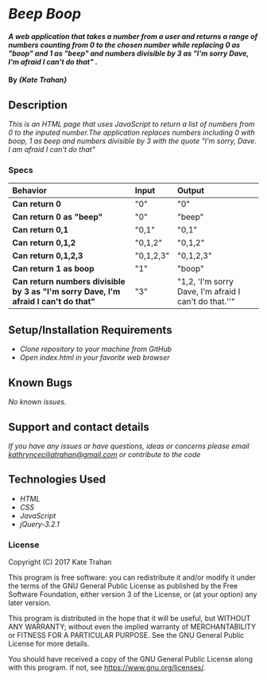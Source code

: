 # _Beep Boop_

#### _A web application that takes a number from a user and returns a range of numbers counting from 0 to the chosen number while replacing 0 as "boop" and 1 as "beep" and numbers divisible by 3 as "I'm sorry Dave, I'm afraid I can't do that" ._

#### By _**{Kate Trahan}**_

## Description

_This is an HTML page that uses JavaScript to return a list of numbers from 0 to the inputed number.The application replaces numbers including 0 with boop, 1 as beep and numbers divisible by 3 with the quote "I'm sorry, Dave. I am afraid I can't do that"_


### Specs
| Behavior | Input | Output |
| :-------------     | :------------- | :-------------
| **Can return 0**| "0" | "0" |
| **Can return 0 as "beep"**| "0" | "beep" |
| **Can return 0,1** | "0,1"| "0,1" |
| **Can return 0,1,2**|"0,1,2" | "0,1,2"|
| **Can return 0,1,2,3** |"0,1,2,3" | "0,1,2,3"|
| **Can return 1 as boop**| "1" | "boop" |
| **Can return numbers divisible by 3 as "I'm sorry Dave, I'm afraid I can't do that"**| "3" |"1,2, 'I'm sorry Dave, I'm afraid I can't do that.''"|


## Setup/Installation Requirements

* _Clone repository to your machine from GitHub_
* _Open index.html in your favorite web browser_

## Known Bugs

_No known issues._

## Support and contact details

_If you have any issues or have questions, ideas or concerns please email kathrynceciliatrahan@gmail.com or contribute to the code_

## Technologies Used

* _HTML_
* _CSS_
* _JavaScript_
* _jQuery-3.2.1_

### License
Copyright (C) 2017 Kate Trahan

This program is free software: you can redistribute it and/or modify it under the terms of the GNU General Public License as published by the Free Software Foundation, either version 3 of the License, or (at your option) any later version.

This program is distributed in the hope that it will be useful, but WITHOUT ANY WARRANTY; without even the implied warranty of MERCHANTABILITY or FITNESS FOR A PARTICULAR PURPOSE. See the GNU General Public License for more details.

You should have received a copy of the GNU General Public License along with this program. If not, see https://www.gnu.org/licenses/.
